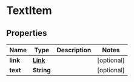 
# TextItem

## Properties
Name | Type | Description | Notes
------------ | ------------- | ------------- | -------------
**link** | [**Link**](Link.md) |  |  [optional]
**text** | **String** |  |  [optional]




